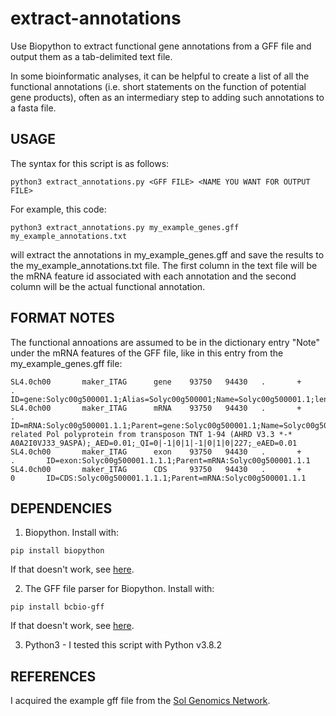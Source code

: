 # extract-annotations
Use Biopython to extract functional gene annotations from a GFF file and output them as a tab-delimited text file.

In some bioinformatic analyses, it can be helpful to create a list of all the functional annotations (i.e. short statements on the function of potential gene products), often as an intermediary step to adding such annotations to a fasta file. 

## USAGE

The syntax for this script is as follows:

`python3 extract_annotations.py <GFF FILE> <NAME YOU WANT FOR OUTPUT FILE>`

For example, this code:

`python3 extract_annotations.py my_example_genes.gff my_example_annotations.txt`

will extract the annotations in my_example_genes.gff and save the results to the my_example_annotations.txt file. The first column in the text file will be the mRNA feature id associated with each annotation and the second column will be the actual functional annotation.

## FORMAT NOTES

The functional annoations are assumed to be in the dictionary entry "Note" under the mRNA features of the GFF file, like in this entry from the my_example_genes.gff file:

```
SL4.0ch00       maker_ITAG      gene    93750   94430   .       +       .       ID=gene:Solyc00g500001.1;Alias=Solyc00g500001;Name=Solyc00g500001.1;length=680
SL4.0ch00       maker_ITAG      mRNA    93750   94430   .       +       .       ID=mRNA:Solyc00g500001.1.1;Parent=gene:Solyc00g500001.1;Name=Solyc00g500001.1.1;Note=Retrovirus-related Pol polyprotein from transposon TNT 1-94 (AHRD V3.3 *-* A0A2I0VJ33_9ASPA);_AED=0.01;_QI=0|-1|0|1|-1|0|1|0|227;_eAED=0.01
SL4.0ch00       maker_ITAG      exon    93750   94430   .       +       .       ID=exon:Solyc00g500001.1.1.1;Parent=mRNA:Solyc00g500001.1.1
SL4.0ch00       maker_ITAG      CDS     93750   94430   .       +       0       ID=CDS:Solyc00g500001.1.1.1;Parent=mRNA:Solyc00g500001.1.1
```

## DEPENDENCIES

1. Biopython. Install with:

`pip install biopython`

If that doesn't work, see [here](https://biopython.org/wiki/Download).

2. The GFF file parser for Biopython. Install with:

`pip install bcbio-gff`

If that doesn't work, see [here](https://github.com/chapmanb/bcbb/tree/master/gff).

3. Python3 - I tested this script with Python v3.8.2

## REFERENCES

I acquired the example gff file from the [Sol Genomics Network](https://solgenomics.net/organism/Solanum_lycopersicum/genome).
